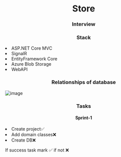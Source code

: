 <h1 align="center">Store</h1>

<h3 align="center">Interview</h3>
<h3 align="center">Stack</h3>
<li>ASP.NET Core MVC</li>
<li>SignalR</li>
<li>EntityFramework Core</li>
<li>Azure Blob Storage</li>
<li>WebAPI</li>
<h3 align="center">Relationships of database</h3>

<img align="center">![image](https://user-images.githubusercontent.com/69418373/232579866-23fa3ec9-8714-4d56-a457-7eb7c02df201.png)</img>
<h3 align="center">Tasks</h3>
<h4 align="center">Sprint-1</h4>
<li>Create project✅</li>
<li>Add domain classes❌</li>
<li>Create DB❌</li>




<p>If success task mark ✅ if not ❌</p>
